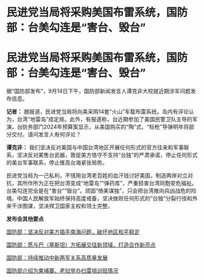 # 民进党当局将采购美国布雷系统，国防部：台美勾连是“害台、毁台”

# 民进党当局将采购美国布雷系统，国防部：台美勾连是“害台、毁台”

据“国防部发布”，9月14日下午，国防部新闻发言人谭克非大校就近期涉军问题发布信息。

**记者：**
据报道，民进党当局将向美采购14套“火山”车载布雷系统。岛内有评论认为，台湾“地雷岛”成定局。此外，有报道称，台近期参加了美国民警卫队主导的军演。台防务部门2024年预算案显示，从美国购买的“陶”式、“标枪”导弹明年将部分交付。请问发言人有何评论？

**谭克非：**
我们坚决反对美国与中国台湾地区开展任何形式的官方往来和军事联系，坚决反对美售台武器，敦促美方恪守不支持“台独”的严肃承诺，停止任何形式的美台军事联系，停止推高台海紧张局势。

民进党当局为一己私利，不惜用台湾老百姓的血汗钱讨好美国，制造两岸对立对抗，其所作所为正在把台湾变成“地雷岛”“弹药库”，严重损害台湾同胞安危福祉。台美勾连完全是在“害台”“毁台”。顽固“倚美谋独”，只会把台湾推向兵凶战危的险境。中国人民解放军始终保持高度戒备，坚决挫败任何形式的“台独”分裂行径和外来干涉图谋，坚决捍卫国家主权和领土完整。

**发布会其他要点**

[国防部：坚决反对美方插手南海问题，破坏地区和平稳定](https://new.qq.com/rain/a/20230914A06F2M00)

[国防部：愿与巴（基斯坦）方拓展交往新领域、打造合作新亮点](https://new.qq.com/rain/a/20230914A06EP900)

[国防部：持续推动中新两军关系高质量发展](https://new.qq.com/rain/a/20230914A069YP00)

[国防部介绍为柬埔寨、老挝举办扫雷培训班情况 ](https://new.qq.com/rain/a/20230914A06BMS00)

